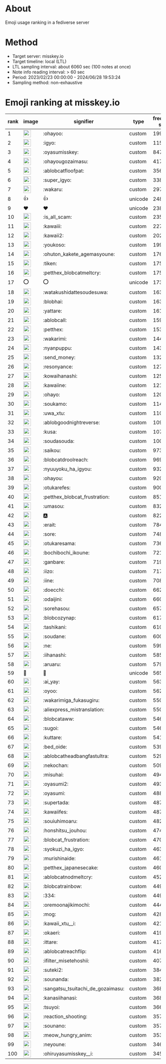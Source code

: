 # About
Emoji usage ranking in a fediverse server

# Method
- Target server: misskey.io
- Target timeline: local (LTL)
- LTL sampling interval: about 6060 sec (100 notes at once)
- Note info reading interval: > 60 sec
- Period: 2023/02/23 00:00:00 - 2024/06/28 19:53:24 
- Sampling method: non-exhaustive

# Emoji ranking at misskey.io

|rank|image|signifier|type|frequency score|
|----|----|----|----|----|
|1|<img height="24" src="https://misskey.io/emoji/ohayoo.webp">|:ohayoo:|custom|199777|
|2|<img height="24" src="https://misskey.io/emoji/igyo.webp">|:igyo:|custom|115027|
|3|<img height="24" src="https://misskey.io/emoji/oyasumisskey.webp">|:oyasumisskey:|custom|84744|
|4|<img height="24" src="https://misskey.io/emoji/ohayougozaimasu.webp">|:ohayougozaimasu:|custom|41734|
|5|<img height="24" src="https://misskey.io/emoji/ablobcatfloofpat.webp">|:ablobcatfloofpat:|custom|35673|
|6|<img height="24" src="https://misskey.io/emoji/super_igyo.webp">|:super_igyo:|custom|33872|
|7|<img height="24" src="https://misskey.io/emoji/wakaru.webp">|:wakaru:|custom|29777|
|8|👍|👍|unicode|24818|
|9|❤|❤|unicode|23829|
|10|<img height="24" src="https://misskey.io/emoji/is_all_scam.webp">|:is_all_scam:|custom|23561|
|11|<img height="24" src="https://misskey.io/emoji/kawaiii.webp">|:kawaiii:|custom|22750|
|12|<img height="24" src="https://misskey.io/emoji/kawaii2.webp">|:kawaii2:|custom|20245|
|13|<img height="24" src="https://misskey.io/emoji/youkoso.webp">|:youkoso:|custom|19979|
|14|<img height="24" src="https://misskey.io/emoji/ohuton_kakete_agemasyoune.webp">|:ohuton_kakete_agemasyoune:|custom|17665|
|15|<img height="24" src="https://misskey.io/emoji/tiken.webp">|:tiken:|custom|17579|
|16|<img height="24" src="https://misskey.io/emoji/petthex_blobcatmeltcry.webp">|:petthex_blobcatmeltcry:|custom|17502|
|17|⭕|⭕|unicode|17354|
|18|<img height="24" src="https://misskey.io/emoji/watakushidattesoudesuwa.webp">|:watakushidattesoudesuwa:|custom|16374|
|19|<img height="24" src="https://misskey.io/emoji/blobhai.webp">|:blobhai:|custom|16361|
|20|<img height="24" src="https://misskey.io/emoji/yattare.webp">|:yattare:|custom|16106|
|21|<img height="24" src="https://misskey.io/emoji/ablobcall.webp">|:ablobcall:|custom|15978|
|22|<img height="24" src="https://misskey.io/emoji/petthex.webp">|:petthex:|custom|15342|
|23|<img height="24" src="https://misskey.io/emoji/wakarimi.webp">|:wakarimi:|custom|14417|
|24|<img height="24" src="https://misskey.io/emoji/nyanpuppu.webp">|:nyanpuppu:|custom|14377|
|25|<img height="24" src="https://misskey.io/emoji/send_money.webp">|:send_money:|custom|13295|
|26|<img height="24" src="https://misskey.io/emoji/resonyance.webp">|:resonyance:|custom|12733|
|27|<img height="24" src="https://misskey.io/emoji/kowaihanashi.webp">|:kowaihanashi:|custom|12586|
|28|<img height="24" src="https://misskey.io/emoji/kawaiine.webp">|:kawaiine:|custom|12184|
|29|<img height="24" src="https://misskey.io/emoji/ohayo.webp">|:ohayo:|custom|12041|
|30|<img height="24" src="https://misskey.io/emoji/soukamo.webp">|:soukamo:|custom|11433|
|31|<img height="24" src="https://misskey.io/emoji/uwa_xtu.webp">|:uwa_xtu:|custom|11077|
|32|<img height="24" src="https://misskey.io/emoji/ablobgoodnightreverse.webp">|:ablobgoodnightreverse:|custom|10917|
|33|<img height="24" src="https://misskey.io/emoji/kusa.webp">|:kusa:|custom|10744|
|34|<img height="24" src="https://misskey.io/emoji/soudasouda.webp">|:soudasouda:|custom|10051|
|35|<img height="24" src="https://misskey.io/emoji/saikou.webp">|:saikou:|custom|9732|
|36|<img height="24" src="https://misskey.io/emoji/blobcatdroolreach.webp">|:blobcatdroolreach:|custom|9695|
|37|<img height="24" src="https://misskey.io/emoji/nyuuyoku_ha_igyou.webp">|:nyuuyoku_ha_igyou:|custom|9321|
|38|<img height="24" src="https://misskey.io/emoji/ohayou.webp">|:ohayou:|custom|9202|
|39|<img height="24" src="https://misskey.io/emoji/otukarefes.webp">|:otukarefes:|custom|9005|
|40|<img height="24" src="https://misskey.io/emoji/petthex_blobcat_frustration.webp">|:petthex_blobcat_frustration:|custom|8516|
|41|<img height="24" src="https://misskey.io/emoji/umasou.webp">|:umasou:|custom|8326|
|42|<img height="24" src="https://misskey.io/emoji/a.webp">|:a:|custom|8225|
|43|<img height="24" src="https://misskey.io/emoji/erait.webp">|:erait:|custom|7845|
|44|<img height="24" src="https://misskey.io/emoji/sore.webp">|:sore:|custom|7480|
|45|<img height="24" src="https://misskey.io/emoji/otukaresama.webp">|:otukaresama:|custom|7367|
|46|<img height="24" src="https://misskey.io/emoji/bochibochi_ikoune.webp">|:bochibochi_ikoune:|custom|7213|
|47|<img height="24" src="https://misskey.io/emoji/ganbare.webp">|:ganbare:|custom|7192|
|48|<img height="24" src="https://misskey.io/emoji/iizo.webp">|:iizo:|custom|7170|
|49|<img height="24" src="https://misskey.io/emoji/iine.webp">|:iine:|custom|7088|
|50|<img height="24" src="https://misskey.io/emoji/doecchi.webp">|:doecchi:|custom|6622|
|51|<img height="24" src="https://misskey.io/emoji/odaijini.webp">|:odaijini:|custom|6609|
|52|<img height="24" src="https://misskey.io/emoji/sorehasou.webp">|:sorehasou:|custom|6575|
|53|<img height="24" src="https://misskey.io/emoji/blobcozynap.webp">|:blobcozynap:|custom|6179|
|54|<img height="24" src="https://misskey.io/emoji/tashikani.webp">|:tashikani:|custom|6103|
|55|<img height="24" src="https://misskey.io/emoji/soudane.webp">|:soudane:|custom|6006|
|56|<img height="24" src="https://misskey.io/emoji/ne.webp">|:ne:|custom|5993|
|57|<img height="24" src="https://misskey.io/emoji/iihanashi.webp">|:iihanashi:|custom|5858|
|58|<img height="24" src="https://misskey.io/emoji/aruaru.webp">|:aruaru:|custom|5796|
|59|🎉|🎉|unicode|5650|
|60|<img height="24" src="https://misskey.io/emoji/ai_yay.webp">|:ai_yay:|custom|5631|
|61|<img height="24" src="https://misskey.io/emoji/oyoo.webp">|:oyoo:|custom|5628|
|62|<img height="24" src="https://misskey.io/emoji/wakarimiga_fukasugiru.webp">|:wakarimiga_fukasugiru:|custom|5507|
|63|<img height="24" src="https://misskey.io/emoji/aliexpress_mistranslation.webp">|:aliexpress_mistranslation:|custom|5501|
|64|<img height="24" src="https://misskey.io/emoji/blobcataww.webp">|:blobcataww:|custom|5469|
|65|<img height="24" src="https://misskey.io/emoji/sugoi.webp">|:sugoi:|custom|5460|
|66|<img height="24" src="https://misskey.io/emoji/kuttare.webp">|:kuttare:|custom|5414|
|67|<img height="24" src="https://misskey.io/emoji/bed_oide.webp">|:bed_oide:|custom|5394|
|68|<img height="24" src="https://misskey.io/emoji/ablobcatheadbangfastultra.webp">|:ablobcatheadbangfastultra:|custom|5293|
|69|<img height="24" src="https://misskey.io/emoji/nekochan.webp">|:nekochan:|custom|5093|
|70|<img height="24" src="https://misskey.io/emoji/misuhai.webp">|:misuhai:|custom|4946|
|71|<img height="24" src="https://misskey.io/emoji/oyasumi2.webp">|:oyasumi2:|custom|4939|
|72|<img height="24" src="https://misskey.io/emoji/oyasumi.webp">|:oyasumi:|custom|4887|
|73|<img height="24" src="https://misskey.io/emoji/supertada.webp">|:supertada:|custom|4875|
|74|<img height="24" src="https://misskey.io/emoji/kawaiifes.webp">|:kawaiifes:|custom|4871|
|75|<img height="24" src="https://misskey.io/emoji/souiuhimoaru.webp">|:souiuhimoaru:|custom|4825|
|76|<img height="24" src="https://misskey.io/emoji/honshitsu_jouhou.webp">|:honshitsu_jouhou:|custom|4749|
|77|<img height="24" src="https://misskey.io/emoji/blobcat_frustration.webp">|:blobcat_frustration:|custom|4702|
|78|<img height="24" src="https://misskey.io/emoji/syokuzi_ha_igyo.webp">|:syokuzi_ha_igyo:|custom|4630|
|79|<img height="24" src="https://misskey.io/emoji/murishinaide.webp">|:murishinaide:|custom|4617|
|80|<img height="24" src="https://misskey.io/emoji/petthex_japanesecake.webp">|:petthex_japanesecake:|custom|4602|
|81|<img height="24" src="https://misskey.io/emoji/ablobcatnodmeltcry.webp">|:ablobcatnodmeltcry:|custom|4521|
|82|<img height="24" src="https://misskey.io/emoji/blobcatrainbow.webp">|:blobcatrainbow:|custom|4491|
|83|<img height="24" src="https://misskey.io/emoji/334.webp">|:334:|custom|4490|
|84|<img height="24" src="https://misskey.io/emoji/oremoonajikimochi.webp">|:oremoonajikimochi:|custom|4442|
|85|<img height="24" src="https://misskey.io/emoji/mog.webp">|:mog:|custom|4280|
|86|<img height="24" src="https://misskey.io/emoji/kawaii_xtu__i.webp">|:kawaii_xtu__i:|custom|4213|
|87|<img height="24" src="https://misskey.io/emoji/okaeri.webp">|:okaeri:|custom|4194|
|88|<img height="24" src="https://misskey.io/emoji/ittare.webp">|:ittare:|custom|4172|
|89|<img height="24" src="https://misskey.io/emoji/ablobcatreachflip.webp">|:ablobcatreachflip:|custom|4168|
|90|<img height="24" src="https://misskey.io/emoji/ifilter_misetehoshii.webp">|:ifilter_misetehoshii:|custom|4070|
|91|<img height="24" src="https://misskey.io/emoji/suteki2.webp">|:suteki2:|custom|3841|
|92|<img height="24" src="https://misskey.io/emoji/sounanda.webp">|:sounanda:|custom|3824|
|93|<img height="24" src="https://misskey.io/emoji/sangatsu_tsuitachi_de_gozaimasu.webp">|:sangatsu_tsuitachi_de_gozaimasu:|custom|3683|
|94|<img height="24" src="https://misskey.io/emoji/kanasiihanasi.webp">|:kanasiihanasi:|custom|3681|
|95|<img height="24" src="https://misskey.io/emoji/tsuyoi.webp">|:tsuyoi:|custom|3669|
|96|<img height="24" src="https://misskey.io/emoji/reaction_shooting.webp">|:reaction_shooting:|custom|3576|
|97|<img height="24" src="https://misskey.io/emoji/sounano.webp">|:sounano:|custom|3574|
|98|<img height="24" src="https://misskey.io/emoji/meow_hungry_anim.webp">|:meow_hungry_anim:|custom|3530|
|99|<img height="24" src="https://misskey.io/emoji/neyoune.webp">|:neyoune:|custom|3463|
|100|<img height="24" src="https://misskey.io/emoji/ohiruyasumisskey__i.webp">|:ohiruyasumisskey__i:|custom|3455|
